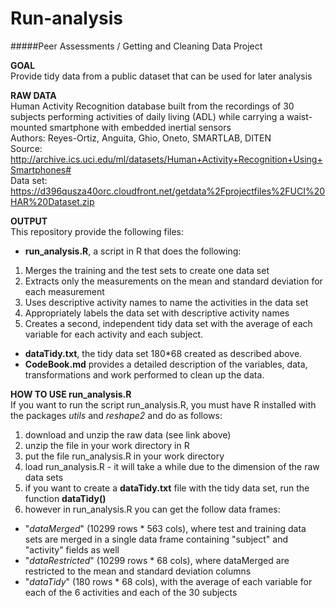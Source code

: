 Run-analysis
============

#####Peer Assessments / Getting and Cleaning Data Project

**GOAL**  
Provide tidy data from a public dataset that can be used for later analysis

**RAW DATA**  
Human Activity Recognition database built from the recordings of 30 subjects performing activities of daily living (ADL) while carrying a waist-mounted smartphone with embedded inertial sensors  
Authors: Reyes-Ortiz, Anguita, Ghio, Oneto, SMARTLAB, DITEN  
Source: http://archive.ics.uci.edu/ml/datasets/Human+Activity+Recognition+Using+Smartphones#  
Data set: https://d396qusza40orc.cloudfront.net/getdata%2Fprojectfiles%2FUCI%20HAR%20Dataset.zip

**OUTPUT**  
This repository provide the following files:  
* **run_analysis.R**, a script in R that does the following:  
 1. Merges the training and the test sets to create one data set  
 2. Extracts only the measurements on the mean and standard deviation for each measurement  
 3. Uses descriptive activity names to name the activities in the data set  
 4. Appropriately labels the data set with descriptive activity names  
 5. Creates a second, independent tidy data set with the average of each variable for each activity and each subject.  
* **dataTidy.txt**, the tidy data set 180*68 created as described above.  
* **CodeBook.md** provides a detailed description of the variables, data, transformations and work performed to clean up the data.  

**HOW TO USE run_analysis.R**  
If you want to run the script run_analysis.R, you must have R installed with the packages *utils* and *reshape2* and do as follows:  
1. download and unzip the raw data (see link above)  
2. unzip the file in your work directory in R  
3. put the file run_analysis.R in your work directory  
4. load run_analysis.R - it will take a while due to the dimension of the raw data sets  
5. if you want to create a **dataTidy.txt** file with the tidy data set, run the function **dataTidy()**  
6. however in run_analysis.R you can get the follow data frames:  
* "_dataMerged_" (10299 rows * 563 cols), where test and training data sets are merged in a single data frame containing "subject" and "activity" fields as well  
* "_dataRestricted_" (10299 rows * 68 cols), where dataMerged are restricted to the mean and standard deviation columns
* "_dataTidy_" (180 rows * 68 cols), with the average of each variable for each of the 6 activities and each of the 30 subjects 
